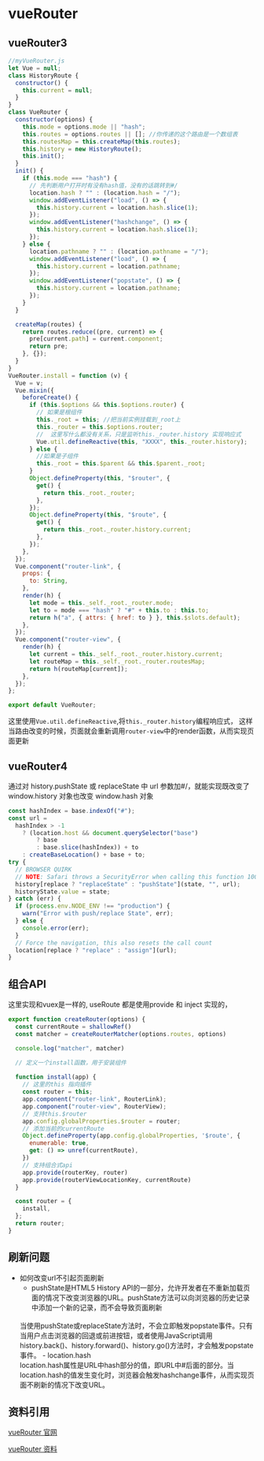 # vueRouter

## vueRouter3

```js
//myVueRouter.js
let Vue = null;
class HistoryRoute {
  constructor() {
    this.current = null;
  }
}
class VueRouter {
  constructor(options) {
    this.mode = options.mode || "hash";
    this.routes = options.routes || []; //你传递的这个路由是一个数组表
    this.routesMap = this.createMap(this.routes);
    this.history = new HistoryRoute();
    this.init();
  }
  init() {
    if (this.mode === "hash") {
      // 先判断用户打开时有没有hash值，没有的话跳转到#/
      location.hash ? "" : (location.hash = "/");
      window.addEventListener("load", () => {
        this.history.current = location.hash.slice(1);
      });
      window.addEventListener("hashchange", () => {
        this.history.current = location.hash.slice(1);
      });
    } else {
      location.pathname ? "" : (location.pathname = "/");
      window.addEventListener("load", () => {
        this.history.current = location.pathname;
      });
      window.addEventListener("popstate", () => {
        this.history.current = location.pathname;
      });
    }
  }

  createMap(routes) {
    return routes.reduce((pre, current) => {
      pre[current.path] = current.component;
      return pre;
    }, {});
  }
}
VueRouter.install = function (v) {
  Vue = v;
  Vue.mixin({
    beforeCreate() {
      if (this.$options && this.$options.router) {
        // 如果是根组件
        this._root = this; //把当前实例挂载到_root上
        this._router = this.$options.router;
        //  这里写什么都没有关系，只是监听this._router.history 实现响应式
        Vue.util.defineReactive(this, "XXXX", this._router.history);
      } else {
        //如果是子组件
        this._root = this.$parent && this.$parent._root;
      }
      Object.defineProperty(this, "$router", {
        get() {
          return this._root._router;
        },
      });
      Object.defineProperty(this, "$route", {
        get() {
          return this._root._router.history.current;
        },
      });
    },
  });
  Vue.component("router-link", {
    props: {
      to: String,
    },
    render(h) {
      let mode = this._self._root._router.mode;
      let to = mode === "hash" ? "#" + this.to : this.to;
      return h("a", { attrs: { href: to } }, this.$slots.default);
    },
  });
  Vue.component("router-view", {
    render(h) {
      let current = this._self._root._router.history.current;
      let routeMap = this._self._root._router.routesMap;
      return h(routeMap[current]);
    },
  });
};

export default VueRouter;
```
这里使用`Vue.util.defineReactive`,将`this._router.history`编程响应式， 这样当路由改变的时候，页面就会重新调用`router-view`中的render函数，从而实现页面更新


## vueRouter4

通过对 history.pushState 或 replaceState 中 url 参数加#/，就能实现既改变了 window.history 对象也改变 window.hash 对象

```js
const hashIndex = base.indexOf("#");
const url =
  hashIndex > -1
    ? (location.host && document.querySelector("base")
        ? base
        : base.slice(hashIndex)) + to
    : createBaseLocation() + base + to;
try {
  // BROWSER QUIRK
  // NOTE: Safari throws a SecurityError when calling this function 100 times in 30 seconds
  history[replace ? "replaceState" : "pushState"](state, "", url);
  historyState.value = state;
} catch (err) {
  if (process.env.NODE_ENV !== "production") {
    warn("Error with push/replace State", err);
  } else {
    console.error(err);
  }
  // Force the navigation, this also resets the call count
  location[replace ? "replace" : "assign"](url);
}
```

## 组合API 
这里实现和vuex是一样的, useRoute 都是使用provide 和 inject 实现的， 
```js
export function createRouter(options) {
  const currentRoute = shallowRef()
  const matcher = createRouterMatcher(options.routes, options)

  console.log("matcher", matcher)

  // 定义一个install函数，用于安装组件
  
  function install(app) {
    // 这里的this 指向插件
    const router = this;
    app.component("router-link", RouterLink);
    app.component("router-view", RouterView);
    // 支持this.$router
    app.config.globalProperties.$router = router;
    // 添加当前的currentRoute
    Object.defineProperty(app.config.globalProperties, '$route', {
      enumerable: true,
      get: () => unref(currentRoute),
    })
    // 支持组合式api
    app.provide(routerKey, router)
    app.provide(routerViewLocationKey, currentRoute)
  }

  const router = {
    install,
  };
  return router;
}

```




## 刷新问题
- 如何改变url不引起页面刷新
  - ‌pushState‌是HTML5 History API的一部分，允许开发者在不重新加载页面的情况下改变浏览器的URL。pushState方法可以向浏览器的历史记录中添加一个新的记录，而不会导致页面刷新
  <br />
  当使用pushState或replaceState方法时，不会立即触发popstate事件。只有当用户点击浏览器的回退或前进按钮，或者使用JavaScript调用history.back()、history.forward()、history.go()方法时，才会触发popstate事件。
  - location.hash
  <br />
  location.hash属性是URL中hash部分的值，即URL中#后面的部分。当location.hash的值发生变化时，浏览器会触发hashchange事件，从而实现页面不刷新的情况下改变URL。
  <br />



## 资料引用

<a href="https://router.vuejs.org/zh/" target="_blank"  style="display: block">vueRouter 官网</a>

<a href="https://nwy3y7fy8w5.feishu.cn/docx/JVIFd1cOgoqzoNxohvqcUZX5nTb" target="_blank"  style="display: block">vueRouter 资料</a>

